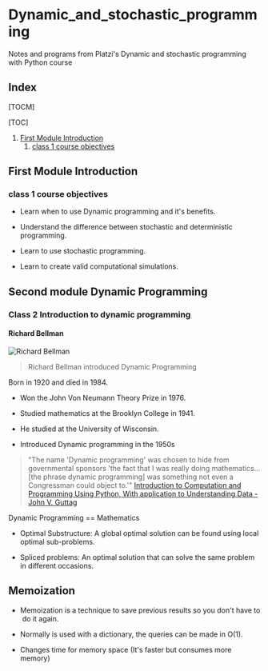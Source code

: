 # Dynamic_and_stochastic_programming
Notes and programs from Platzi\'s Dynamic and stochastic programming with Python course

## Index
[TOCM]

[TOC]

1. [First Module Introduction](#First-Module-Introduction)
    1. [class 1 course objectives](#class-1-course-objectives)

## First Module Introduction

### class 1 course objectives

- Learn when to use Dynamic programming and it's benefits.

- Understand the difference between stochastic and deterministic programming.

- Learn to use stochastic programming.

- Learn to create valid computational simulations.

## Second module Dynamic Programming

### Class 2 Introduction to dynamic programming

#### Richard Bellman

![Richard Bellman](https://en.wikipedia.org/wiki/Richard_E._Bellman#/media/File:Richard_Ernest_Bellman.jpg)

> Richard Bellman introduced Dynamic Programming

Born in 1920 and died in 1984.

- Won the John Von Neumann Theory Prize in 1976.

- Studied mathematics at the Brooklyn College in 1941.

- He studied at the University of Wisconsin.

- Introduced Dynamic programming in the 1950s

> "The name 'Dynamic programming' was chosen to hide from governmental sponsors 'the fact that I was really doing mathematics... \[the phrase dynamic programming] was something not even a Congressman could object to.'" [Introduction to Computation and Programming Using Python, With application to Understanding Data - John V. Guttag](https://books.google.co.ve/books?id=KabKDAAAQBAJ&pg=PA203&lpg=PA203&dq=dynamic+programming+was+chosen+to+hide+the+sponsors&source=bl&ots=ETFSJ1L4dr&sig=ACfU3U0f_Cr-UkOz6GMB5aiAl24lS_4BdQ&hl=es-419&sa=X&ved=2ahUKEwiL493bpZPrAhXPzVkKHZN5AuIQ6AEwBHoECAkQAQ#v=onepage&q=dynamic%20programming%20was%20chosen%20to%20hide%20the%20sponsors&f=false)

Dynamic Programming == Mathematics

- Optimal Substructure: A global optimal solution can be found using local optimal sub-problems.

- Spliced problems: An optimal solution that can solve the same problem in different occasions.

## Memoization

- Memoization is a technique to save previous results so you don't have to do it again.

- Normally is used with a dictionary, the queries can be made in O(1).
- Changes time for memory space (It's faster but consumes more memory)